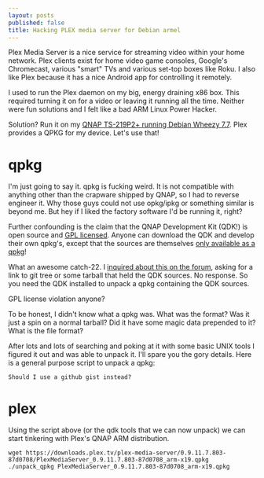 ```yaml
---
layout: posts
published: false
title: Hacking PLEX media server for Debian armel
---
```


Plex Media Server is a nice service for streaming video within your home
network. Plex clients exist for home video game consoles, Google's
Chromecast, various "smart" TVs and various set-top boxes like Roku. I
also like Plex because it has a nice Android app for controlling it
remotely.

I used to run the Plex daemon on my big, energy draining x86 box. This
required turning it on for a video or leaving it running all the time.
Neither were fun solutions and I felt like a bad ARM Linux Power Hacker.

Solution? Run it on my [QNAP TS-219P2+ running Debian Wheezy
7.7](http://deferred.io/posts/qnap-ts219p-ii-debian-install/). Plex
provides a QPKG for my device. Let's use that!

# qpkg

I'm just going to say it. qpkg is fucking weird. It is not compatible
with anything other than the crapware shipped by QNAP, so I had to
reverse engineer it. Why those guys could not use opkg/ipkg or something
similar is beyond me. But hey if I liked the factory software I'd be
running it, right?

Further confounding is the claim that the QNAP Development Kit (QDK!) is
open source and [GPL
licensed](http://wiki.qnap.com/wiki/QPKG_Development_Guidelines). Anyone
can download the QDK and develop their own qpkg's, except that the
sources are themselves [only available as a
qpkg](http://forum.qnap.com/viewtopic.php?f=128&t=36132&p=157747&hilit=qdk+gpl#p157747)!

What an awesome catch-22. I [inquired about this on the
forum](http://forum.qnap.com/viewtopic.php?f=128&t=99769), asking for a
link to git tree or some tarball that held the QDK sources.  No
response. So you need the QDK installed to unpack a qpkg containing the
QDK sources.

GPL license violation anyone?

To be honest, I didn't know what a qpkg was. What was the format? Was it
just a spin on a normal tarball? Did it have some magic data prepended
to it? What is the file format?

After lots and lots of searching and poking at it with some basic UNIX
tools I figured it out and was able to unpack it. I'll spare you the
gory details. Here is a general purpose script to unpack a qpkg:

```
Should I use a github gist instead?
```

# plex

Using the script above (or the qdk tools that we can now unpack) we can
start tinkering with Plex's QNAP ARM distribution.

```
wget https://downloads.plex.tv/plex-media-server/0.9.11.7.803-87d0708/PlexMediaServer_0.9.11.7.803-87d0708_arm-x19.qpkg
./unpack_qpkg PlexMediaServer_0.9.11.7.803-87d0708_arm-x19.qpkg
```



